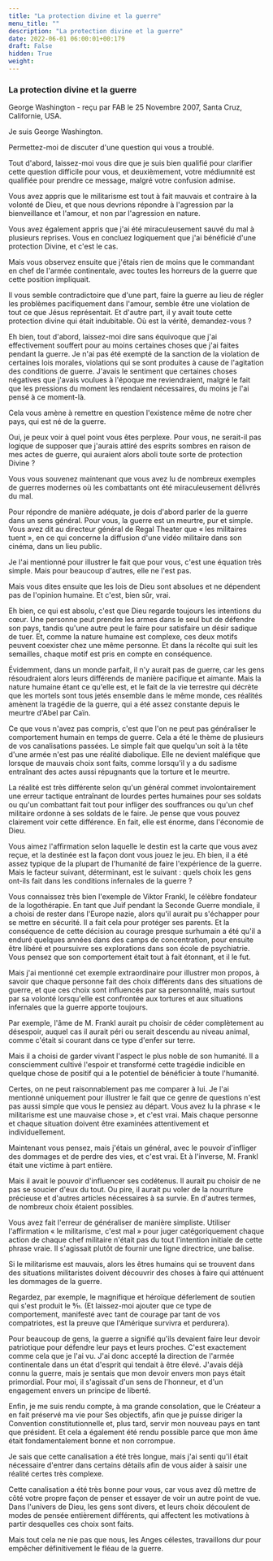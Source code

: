 ```yaml
---
title: "La protection divine et la guerre"
menu_title: ""
description: "La protection divine et la guerre"
date: 2022-06-01 06:00:01+00:179
draft: False
hidden: True
weight:
---
```

### La protection divine et la guerre

George Washington - reçu par FAB le 25 Novembre 2007, Santa Cruz, Californie, USA.

Je suis George Washington.

Permettez-moi de discuter d'une question qui vous a troublé.

Tout d'abord, laissez-moi vous dire que je suis bien qualifié pour clarifier cette question difficile pour vous, et deuxièmement, votre médiumnité est qualifiée pour prendre ce message, malgré votre confusion admise.

Vous avez appris que le militarisme est tout à fait mauvais et contraire à la volonté de Dieu, et que nous devrions répondre à l'agression par la bienveillance et l'amour, et non par l'agression en nature.

Vous avez également appris que j'ai été miraculeusement sauvé du mal à plusieurs reprises. Vous en concluez logiquement que j'ai bénéficié d'une protection Divine, et c'est le cas.

Mais vous observez ensuite que j'étais rien de moins que le commandant en chef de l'armée continentale, avec toutes les horreurs de la guerre que cette position impliquait.

Il vous semble contradictoire que d'une part, faire la guerre au lieu de régler les problèmes pacifiquement dans l'amour, semble être une violation de tout ce que Jésus représentait. Et d'autre part, il y avait toute cette protection divine qui était indubitable. Où est la vérité, demandez-vous ?

Eh bien, tout d'abord, laissez-moi dire sans équivoque que j'ai effectivement souffert pour au moins certaines choses que j'ai faites pendant la guerre. Je n'ai pas été exempté de la sanction de la violation de certaines lois morales, violations qui se sont produites à cause de l'agitation des conditions de guerre. J'avais le sentiment que certaines choses négatives que j'avais voulues à l'époque me reviendraient, malgré le fait que les pressions du moment les rendaient nécessaires, du moins je l'ai pensé à ce moment-là.

Cela vous amène à remettre en question l'existence même de notre cher pays, qui est né de la guerre.

Oui, je peux voir à quel point vous êtes perplexe. Pour vous, ne serait-il pas logique de supposer que j'aurais attiré des esprits sombres en raison de mes actes de guerre, qui auraient alors aboli toute sorte de protection Divine ?

Vous vous souvenez maintenant que vous avez lu de nombreux exemples de guerres modernes où les combattants ont été miraculeusement délivrés du mal.

Pour répondre de manière adéquate, je dois d'abord parler de la guerre dans un sens général. Pour vous, la guerre est un meurtre, pur et simple. Vous avez dit au directeur général de Regal Theater que « les militaires tuent », en ce qui concerne la diffusion d'une vidéo militaire dans son cinéma, dans un lieu public.

Je l'ai mentionné pour illustrer le fait que pour vous, c'est une équation très simple. Mais pour beaucoup d'autres, elle ne l'est pas.

Mais vous dites ensuite que les lois de Dieu sont absolues et ne dépendent pas de l'opinion humaine. Et c'est, bien sûr, vrai.

Eh bien, ce qui est absolu, c'est que Dieu regarde toujours les intentions du cœur. Une personne peut prendre les armes dans le seul but de défendre son pays, tandis qu'une autre peut le faire pour satisfaire un désir sadique de tuer. Et, comme la nature humaine est complexe, ces deux motifs peuvent coexister chez une même personne. Et dans la récolte qui suit les semailles, chaque motif est pris en compte en conséquence.

Évidemment, dans un monde parfait, il n'y aurait pas de guerre, car les gens résoudraient alors leurs différends de manière pacifique et aimante. Mais la nature humaine étant ce qu'elle est, et le fait de la vie terrestre qui décrète que les mortels sont tous jetés ensemble dans le même monde, ces réalités amènent la tragédie de la guerre, qui a été assez constante depuis le meurtre d'Abel par Caïn.

Ce que vous n'avez pas compris, c'est que l'on ne peut pas généraliser le comportement humain en temps de guerre. Cela a été le thème de plusieurs de vos canalisations passées. Le simple fait que quelqu'un soit à la tête d'une armée n'est pas une réalité diabolique. Elle ne devient maléfique que lorsque de mauvais choix sont faits, comme lorsqu'il y a du sadisme entraînant des actes aussi répugnants que la torture et le meurtre.

La réalité est très différente selon qu'un général commet involontairement une erreur tactique entraînant de lourdes pertes humaines pour ses soldats ou qu'un combattant fait tout pour infliger des souffrances ou qu'un chef militaire ordonne à ses soldats de le faire. Je pense que vous pouvez clairement voir cette différence. En fait, elle est énorme, dans l'économie de Dieu.

Vous aimez l'affirmation selon laquelle le destin est la carte que vous avez reçue, et la destinée est la façon dont vous jouez le jeu. Eh bien, il a été assez typique de la plupart de l'humanité de faire l'expérience de la guerre. Mais le facteur suivant, déterminant, est le suivant : quels choix les gens ont-ils fait dans les conditions infernales de la guerre ?

Vous connaissez très bien l'exemple de Viktor Frankl, le célèbre fondateur de la logothérapie. En tant que Juif pendant la Seconde Guerre mondiale, il a choisi de rester dans l'Europe nazie, alors qu'il aurait pu s'échapper pour se mettre en sécurité. Il a fait cela pour protéger ses parents. Et la conséquence de cette décision au courage presque surhumain a été qu'il a enduré quelques années dans des camps de concentration, pour ensuite être libéré et poursuivre ses explorations dans son école de psychiatrie. Vous pensez que son comportement était tout à fait étonnant, et il le fut.

Mais j'ai mentionné cet exemple extraordinaire pour illustrer mon propos, à savoir que chaque personne fait des choix différents dans des situations de guerre, et que ces choix sont influencés par sa personnalité, mais surtout par sa volonté lorsqu'elle est confrontée aux tortures et aux situations infernales que la guerre apporte toujours.

Par exemple, l'âme de M. Frankl aurait pu choisir de céder complètement au désespoir, auquel cas il aurait péri ou serait descendu au niveau animal, comme c'était si courant dans ce type d'enfer sur terre.

Mais il a choisi de garder vivant l'aspect le plus noble de son humanité. Il a consciemment cultivé l'espoir et transformé cette tragédie indicible en quelque chose de positif qui a le potentiel de bénéficier à toute l'humanité.

Certes, on ne peut raisonnablement pas me comparer à lui. Je l'ai mentionné uniquement pour illustrer le fait que ce genre de questions n'est pas aussi simple que vous le pensiez au départ. Vous avez lu la phrase « le militarisme est une mauvaise chose », et c'est vrai. Mais chaque personne et chaque situation doivent être examinées attentivement et individuellement.

Maintenant vous pensez, mais j'étais un général, avec le pouvoir d'infliger des dommages et de perdre des vies, et c'est vrai. Et à l'inverse, M. Frankl était une victime à part entière.

Mais il avait le pouvoir d'influencer ses codétenus. Il aurait pu choisir de ne pas se soucier d'eux du tout. Ou pire, il aurait pu voler de la nourriture précieuse et d'autres articles nécessaires à sa survie. En d'autres termes, de nombreux choix étaient possibles.

Vous avez fait l'erreur de généraliser de manière simpliste. Utiliser l'affirmation « le militarisme, c'est mal » pour juger catégoriquement chaque action de chaque chef militaire n'était pas du tout l'intention initiale de cette phrase vraie. Il s'agissait plutôt de fournir une ligne directrice, une balise.

Si le militarisme est mauvais, alors les êtres humains qui se trouvent dans des situations militaristes doivent découvrir des choses à faire qui atténuent les dommages de la guerre.

Regardez, par exemple, le magnifique et héroïque déferlement de soutien qui s'est produit le 9⁄11. (Et laissez-moi ajouter que ce type de comportement, manifesté avec tant de courage par tant de vos compatriotes, est la preuve que l'Amérique survivra et perdurera).

Pour beaucoup de gens, la guerre a signifié qu'ils devaient faire leur devoir patriotique pour défendre leur pays et leurs proches. C'est exactement comme cela que je l'ai vu. J'ai donc accepté la direction de l'armée continentale dans un état d'esprit qui tendait à être élevé. J'avais déjà connu la guerre, mais je sentais que mon devoir envers mon pays était primordial. Pour moi, il s'agissait d'un sens de l'honneur, et d'un engagement envers un principe de liberté.

Enfin, je me suis rendu compte, à ma grande consolation, que le Créateur a en fait préservé ma vie pour Ses objectifs, afin que je puisse diriger la Convention constitutionnelle et, plus tard, servir mon nouveau pays en tant que président. Et cela a également été rendu possible parce que mon âme était fondamentalement bonne et non corrompue.

Je sais que cette canalisation a été très longue, mais j'ai senti qu'il était nécessaire d'entrer dans certains détails afin de vous aider à saisir une réalité certes très complexe.

Cette canalisation a été très bonne pour vous, car vous avez dû mettre de côté votre propre façon de penser et essayer de voir un autre point de vue. Dans l'univers de Dieu, les gens sont divers, et leurs choix découlent de modes de pensée entièrement différents, qui affectent les motivations à partir desquelles ces choix sont faits.

Mais tout cela ne nie pas que nous, les Anges célestes, travaillons dur pour empêcher définitivement le fléau de la guerre.